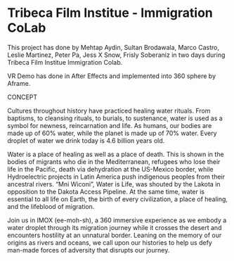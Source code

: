 # Tribeca Film Institue - Immigration CoLab 

This project has done by Mehtap Aydin, Sultan Brodawala, Marco Castro, Leslie Martinez, Peter Pa, Jess X Snow, Frisly Soberaniz in two days during Tribeca Film Institue Immigration Colab.

VR Demo has done in After Effects and implemented into 360 sphere by Aframe.


CONCEPT

Cultures throughout history have practiced healing water rituals. From baptisms, to cleansing rituals, to burials, to sustenance, water is used as a symbol for newness, reincarnation and life. As humans, our bodies are made up of 60% water, while the planet is made up of 70% water. Every droplet of water we drink today is 4.6 billion years old. 

Water is a place of healing as well as a place of death. This is shown in the bodies of migrants who die in the Mediterranean, refugees who lose their life in the Pacific, death via dehydration at the US-Mexico border, while Hydroelectric projects in Latin America push indigenous peoples from their ancestral rivers. “Mni Wiconi”, Water is Life, was shouted by the Lakota in opposition to the Dakota Access Pipeline. At the same time, water is essential to all life on Earth, the birth of every civilization, a place of healing, and the lifeblood of migration. 

Join us in IMOX (ee-moh-sh), a 360 immersive experience as we embody a water droplet through its migration journey while it crosses the desert and encounters hostility at an unnatural border. Leaning on the memory of our origins as rivers and oceans, we call upon our histories to help us defy man-made forces of adversity that disrupts our journey.